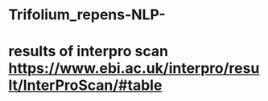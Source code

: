 # Trifolium_repens-NLP-
#  results of interpro scan https://www.ebi.ac.uk/interpro/result/InterProScan/#table
